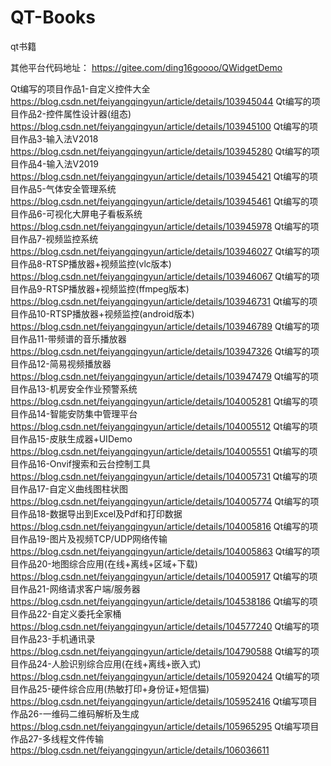 # QT-Books
qt书籍

其他平台代码地址：
https://gitee.com/ding16goooo/QWidgetDemo

Qt编写的项目作品1-自定义控件大全
https://blog.csdn.net/feiyangqingyun/article/details/103945044
Qt编写的项目作品2-控件属性设计器(组态)
https://blog.csdn.net/feiyangqingyun/article/details/103945100
Qt编写的项目作品3-输入法V2018
https://blog.csdn.net/feiyangqingyun/article/details/103945280
Qt编写的项目作品4-输入法V2019
https://blog.csdn.net/feiyangqingyun/article/details/103945421
Qt编写的项目作品5-气体安全管理系统
https://blog.csdn.net/feiyangqingyun/article/details/103945461
Qt编写的项目作品6-可视化大屏电子看板系统
https://blog.csdn.net/feiyangqingyun/article/details/103945978
Qt编写的项目作品7-视频监控系统
https://blog.csdn.net/feiyangqingyun/article/details/103946027
Qt编写的项目作品8-RTSP播放器+视频监控(vlc版本)
https://blog.csdn.net/feiyangqingyun/article/details/103946067
Qt编写的项目作品9-RTSP播放器+视频监控(ffmpeg版本)
https://blog.csdn.net/feiyangqingyun/article/details/103946731
Qt编写的项目作品10-RTSP播放器+视频监控(android版本)
https://blog.csdn.net/feiyangqingyun/article/details/103946789
Qt编写的项目作品11-带频谱的音乐播放器
https://blog.csdn.net/feiyangqingyun/article/details/103947326
Qt编写的项目作品12-简易视频播放器
https://blog.csdn.net/feiyangqingyun/article/details/103947479
Qt编写的项目作品13-机房安全作业预警系统
https://blog.csdn.net/feiyangqingyun/article/details/104005281
Qt编写的项目作品14-智能安防集中管理平台
https://blog.csdn.net/feiyangqingyun/article/details/104005512
Qt编写的项目作品15-皮肤生成器+UIDemo
https://blog.csdn.net/feiyangqingyun/article/details/104005551
Qt编写的项目作品16-Onvif搜索和云台控制工具
https://blog.csdn.net/feiyangqingyun/article/details/104005731
Qt编写的项目作品17-自定义曲线图柱状图
https://blog.csdn.net/feiyangqingyun/article/details/104005774
Qt编写的项目作品18-数据导出到Excel及Pdf和打印数据
https://blog.csdn.net/feiyangqingyun/article/details/104005816
Qt编写的项目作品19-图片及视频TCP/UDP网络传输
https://blog.csdn.net/feiyangqingyun/article/details/104005863
Qt编写的项目作品20-地图综合应用(在线+离线+区域+下载)
https://blog.csdn.net/feiyangqingyun/article/details/104005917
Qt编写的项目作品21-网络请求客户端/服务器
https://blog.csdn.net/feiyangqingyun/article/details/104538186
Qt编写的项目作品22-自定义委托全家桶
https://blog.csdn.net/feiyangqingyun/article/details/104577240
Qt编写的项目作品23-手机通讯录
https://blog.csdn.net/feiyangqingyun/article/details/104790588
Qt编写的项目作品24-人脸识别综合应用(在线+离线+嵌入式)
https://blog.csdn.net/feiyangqingyun/article/details/105920424
Qt编写的项目作品25-硬件综合应用(热敏打印+身份证+短信猫)
https://blog.csdn.net/feiyangqingyun/article/details/105952416
Qt编写项目作品26-一维码二维码解析及生成
https://blog.csdn.net/feiyangqingyun/article/details/105965295
Qt编写项目作品27-多线程文件传输
https://blog.csdn.net/feiyangqingyun/article/details/106036611
